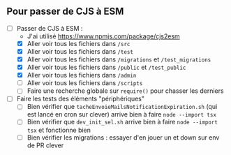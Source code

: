 ## Pour passer de CJS à ESM

- [ ] Passer de CJS à ESM :
  - J'ai utilisé https://www.npmjs.com/package/cjs2esm
  - [x] Aller voir tous les fichiers dans `/src`
  - [x] Aller voir tous les fichiers dans `/test`
  - [x] Aller voir tous les fichiers dans `/migrations` et `/test_migrations`
  - [x] Aller voir tous les fichiers dans `/public` et `/test_public`
  - [x] Aller voir tous les fichiers dans `/admin`
  - [ ] Aller voir tous les fichiers dans `/scripts`
  - [ ] Faire une recherche globale sur `require()` pour chasser les derniers
- [ ] Faire les tests des éléments "périphériques"
  - [ ] Bien vérifier que `tacheEnvoieMailsNotificationExpiration.sh` (qui est lancé en cron sur clever) arrive bien à faire `node --import tsx`
  - [ ] Bien vérifier que `dev_init_sel.sh` arrive bien à faire `node --import tsx` et fonctionne bien
  - [ ] Bien vérifier les migrations : essayer d'en jouer un et down sur env de PR clever
